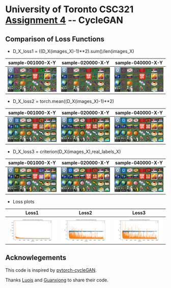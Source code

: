 # University of Toronto CSC321 [Assignment 4](http://www.cs.toronto.edu/~rgrosse/courses/csc321_2018/assignments/a4-handout.pdf) -- CycleGAN

## Comparison of Loss Functions

* D_X_loss1 = ((D_X(images_X)-1)\**2).sum()/len(images_X)

|      sample-001000-X-Y   |   sample-020000-X-Y       |   sample-040000-X-Y   |
|:------------------------:|:-------------------------:|:---------------------:|
|<img src="samples_cyclegan_div/sample-001000-X-Y.png" width="100%">|<img src="samples_cyclegan_div/sample-020000-X-Y.png" width="100%">|<img src="samples_cyclegan_div/sample-040000-X-Y.png" width="100%">|


* D_X_loss2 = torch.mean((D_X(images_X)-1)\**2) 

|      sample-001000-X-Y   |   sample-020000-X-Y       |   sample-040000-X-Y   |
|:------------------------:|:-------------------------:|:---------------------:|
|<img src="samples_cyclegan_torchmean/sample-001000-X-Y.png" width="100%">|<img src="samples_cyclegan_torchmean/sample-020000-X-Y.png" width="100%">|<img src="samples_cyclegan_torchmean/sample-040000-X-Y.png" width="100%">|

* D_X_loss3 = criterion(D_X(images_X),real_labels_X)

|      sample-001000-X-Y   |   sample-020000-X-Y       |   sample-040000-X-Y   |
|:------------------------:|:-------------------------:|:---------------------:|
|<img src="samples_cyclegan_criterion/sample-001000-X-Y.png" width="100%">|<img src="samples_cyclegan_criterion/sample-020000-X-Y.png" width="100%">|<img src="samples_cyclegan_criterion/sample-040000-X-Y.png" width="100%">|

* Loss plots

|      Loss1   |   Loss2       |   Loss3   |
|:------------:|:-------------:|:---------:|
|<img src="samples_cyclegan_div/Loss.png" width="100%">|<img src="samples_cyclegan_torchmean/Loss.png" width="100%">|<img src="samples_cyclegan_criterion/Loss.png" width="100%">|

## Acknowlegements
This code is inspired by [pytorch-cycleGAN](https://github.com/junyanz/pytorch-CycleGAN-and-pix2pix).

Thanks [Luois](https://github.com/lluo5779/CSC321/tree/master/4.%20GAN%20and%20CycleGan) and 
[Guanxiong](https://github.com/liuguanxiong/CSC321) to share their code.

